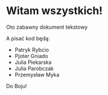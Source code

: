 # Witam wszystkich!

Oto zabawny dokument tekstowy

A pisać kod będą:
 - Patryk Rybcio
 - Pjoter Gniado
 - Julia Piekarska
 - Julia Parobczak
 - Przemysław Myka

 Do Boju!
 
